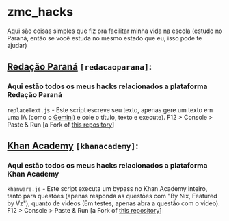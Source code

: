 # zmc_hacks
Aqui são coisas simples que fiz pra facilitar minha vida na escola (estudo no Paraná, então se você estuda no mesmo estado que eu, isso pode te ajudar)


## [Redação Paraná](https://redacao.pr.gov.br) `[redacaoparana]`:

### Aqui estão todos os meus hacks relacionados a plataforma Redação Paraná

`replaceText.js` - Este script escreve seu texto, apenas gere um texto em uma IA (como o [Gemini](https://gemini.google.com/app?hl=pt-BR)) e cole o título, texto e execute). F12 > Console > Paste & Run
[a Fork of [this repository](https://github.com/Dioguinho-max/Redacao-parana-hack)]

## [Khan Academy](https://www.pt.khanacademy.org) `[khanacademy]`:

### Aqui estão todos os meus hacks relacionados a plataforma Khan Academy

`khanware.js` - Este script executa um bypass no Khan Academy inteiro, tanto para questões (apenas responda as questões com "By Nix, Featured by Vz"), quanto de videos (Em testes, apenas abra a questão com o video). F12 > Console > Paste & Run
[a Fork of [this repository](https://github.com/Niximkk/Khanware)]
